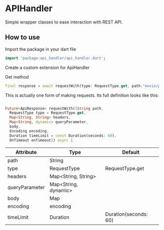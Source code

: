 
# APIHandler

Simple wrapper classes to ease interaction with REST API.

## How to use

Import the package in your dart file

```dart
import 'package:api_handler/api_handler.dart';
```
Create a custom extension for ApiHandler

Get method
```dart
final response = await requestWith(type: RequestType.get, path:"movie/popular", queryParameter: queryParameter);
```

This is actually one form of making requests. Its full definition looks like this: 

```dart

Future<ApiResponse> requestWith({String path,
  RequestType type = RequestType.get,
  Map<String, String> headers,
  Map<String, dynamic> queryParameter,
  body,
  Encoding encoding,
  Duration timeLimit = const Duration(seconds: 60),
  OnTimeout onTimeout}) async {
```

| Attribute         | Type                  | Default                   |
| ----------------  | --------------------- | ------------------------- | 
| path              | String                |                           | 
| type              | RequestType           | RequestType.get           | 
| headers           | Map<String, String>   |                           | 
| queryParameter    | Map<String, dynamic>  |                           | 
| body              | Map                   |                           |
| encoding          | encoding              |                           | 
| timeLimit         | Duration              |   Duration(seconds: 60)   | 